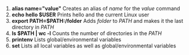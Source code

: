 1. **alias name="value"** Creates an alias of *name* for the *value* command<br>
2. **echo hello $USER** Prints hello and the current Linux user<br>
3. **export PATH=$PATH:/folder** Adds *folder* to _PATH_ and makes it the last directory in _PATH_ <br>
4. **ls $PATH | wc -l** Counts the number of directories in the _PATH_ <br>
5. **printenv** Lists global/environmental variables<br>
6. **set** Lists all local variables as well as global/environmental variables<br>
